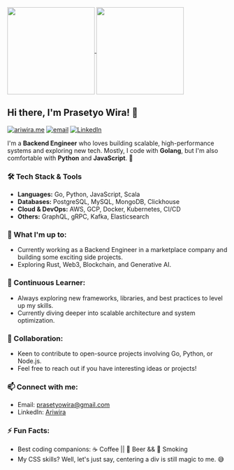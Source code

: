 <a href="https://github.com/prasetyowira">
  <img height=200 align="center" src="https://github-readme-stats.vercel.app/api?username=prasetyowira&show_icons=true&include_all_commits=true&rank_icon=github&theme=dark" />
  <img height=200 align="center" src="https://github-readme-stats.vercel.app/api/top-langs/?username=prasetyowira&layout=compact&hide=blade,html,CSS,makefile&&size_weight=0.5&count_weight=0.5" />
</a>


## Hi there, I'm Prasetyo Wira! 👋

[![ariwira.me](https://img.shields.io/static/v1?label=Website&message=%20&logo=Ruby&style=flat-square&logoColor=white)](https://ariwira.me)
[![email](https://img.shields.io/static/v1?label=Email&message=%20&logo=Gmail&style=flat-square&logoColor=white)](mailto:hello@ariwira.com)
[![LinkedIn](https://img.shields.io/static/v1?label=LinkedIn&message=%20&logo=LinkedIn&style=flat-square&logoColor=blue)](https://www.linkedin.com/in/ariwira/)


I'm a **Backend Engineer** who loves building scalable, high-performance systems and exploring new tech. Mostly, I code with **Golang**, but I'm also comfortable with **Python** and **JavaScript**. 🚀

### 🛠️ Tech Stack & Tools
- **Languages:** Go, Python, JavaScript, Scala
- **Databases:** PostgreSQL, MySQL, MongoDB, Clickhouse
- **Cloud & DevOps:** AWS, GCP, Docker, Kubernetes, CI/CD
- **Others:** GraphQL, gRPC, Kafka, Elasticsearch

### 🔭 What I'm up to:
- Currently working as a Backend Engineer in a marketplace company and building some exciting side projects.
- Exploring Rust, Web3, Blockchain, and Generative AI.

### 🌱 Continuous Learner:
- Always exploring new frameworks, libraries, and best practices to level up my skills.
- Currently diving deeper into scalable architecture and system optimization.

### 👯 Collaboration:
- Keen to contribute to open-source projects involving Go, Python, or Node.js.
- Feel free to reach out if you have interesting ideas or projects!

### 📫 Connect with me:
- Email: [prasetyowira@gmail.com](mailto:hello@ariwira.me)
- LinkedIn: [Ariwira](https://www.linkedin.com/in/ariwira)

### ⚡ Fun Facts:
- Best coding companions: ☕️ Coffee || 🍺 Beer && 🚬 Smoking
- My CSS skills? Well, let's just say, centering a div is still magic to me. 😅

